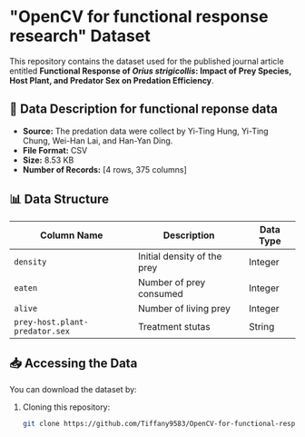 # "OpenCV for functional response research" Dataset

This repository contains the dataset used for the published journal article entitled 
**Functional Response of _Orius strigicollis_: Impact of Prey Species, Host Plant, and Predator Sex on Predation Efficiency**.

## 📂 Data Description for functional reponse data
- **Source:** The predation data were collect by Yi-Ting Hung, Yi-Ting Chung, Wei-Han Lai, and Han-Yan Ding. 
- **File Format:** CSV
- **Size:**  8.53 KB 
- **Number of Records:** [4 rows, 375 columns]  

## 📊 Data Structure
| Column Name | Description                      | Data Type |
|-------------|----------------------------------|-----------|
| `density`   | Initial density of the prey      | Integer   |
| `eaten`     | Number of prey consumed          | Integer   |
| `alive`     | Number of living prey            | Integer   |
| `prey-host.plant-predator.sex`  | Treatment stutas       | String    |

## 📥 Accessing the Data
You can download the dataset by:  
1. Cloning this repository:  
   ```bash
   git clone https://github.com/Tiffany9583/OpenCV-for-functional-response-research.git
